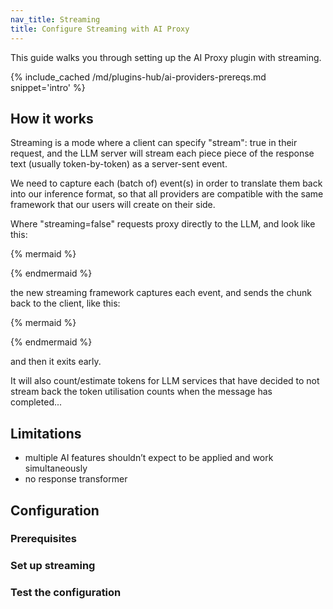 ```yaml
---
nav_title: Streaming
title: Configure Streaming with AI Proxy
---
```


This guide walks you through setting up the AI Proxy plugin with streaming.

{% include_cached /md/plugins-hub/ai-providers-prereqs.md snippet='intro' %}

## How it works

Streaming is a mode where a client can specify "stream": true in their request, and the LLM server will stream each piece piece of the response text (usually token-by-token) as a server-sent event.

We need to capture each (batch of) event(s) in order to translate them back into our inference format, so that all providers are compatible with the same framework that our users will create on their side.

Where "streaming=false" requests proxy directly to the LLM, and look like this:

{% mermaid %}

{% endmermaid %}

the new streaming framework captures each event, and sends the chunk back to the client, like this:

{% mermaid %}

{% endmermaid %}

and then it exits early. 

It will also count/estimate tokens for LLM services that have decided to not stream back the token utilisation counts when the message has completed...

## Limitations

* multiple AI features shouldn’t expect to be applied and work simultaneously
* no response transformer

## Configuration

### Prerequisites

### Set up streaming

### Test the configuration